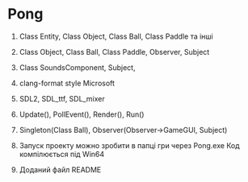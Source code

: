 # Pong

1. Class Entity, Class Object, Class Ball, Class Paddle та інші

2. Class Object, Class Ball, Class Paddle, Observer, Subject

3. Class SoundsComponent, Subject, 

4. clang-format style Microsoft

6. SDL2, SDL_ttf, SDL_mixer

7. Update(), PollEvent(), Render(), Run()

8. Singleton(Class Ball), Observer(Observer->GameGUI, Subject)

9. Запуск проекту можно зробити в папці гри через Pong.exe
Код компілюється під Win64

10. Доданий файл README
